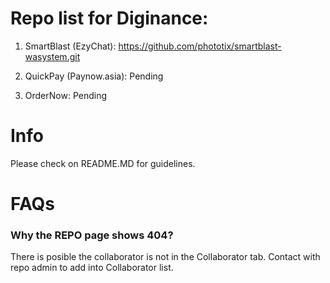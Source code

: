 # Repo list for Diginance:

1. SmartBlast (EzyChat):
  https://github.com/phototix/smartblast-wasystem.git
  
2. QuickPay (Paynow.asia):
  Pending

3. OrderNow:
  Pending
  
# Info

Please check on README.MD for guidelines.

# FAQs

### Why the REPO page shows 404?

There is posible the collaborator is not in the Collaborator tab. Contact with repo admin to add into Collaborator list. 